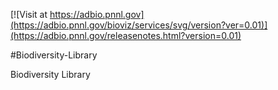 <!------------------------------------------------------------------------------>
<!--NOTES: all the comments are auto-generated. please refer to the tutorial for readme editing at https://adbio.pnnl.gov/tutorial.xxxx-->
<!--adbio-version-->
[![Visit at https://adbio.pnnl.gov](https://adbio.pnnl.gov/bioviz/services/svg/version?ver=0.01)](https://adbio.pnnl.gov/releasenotes.html?version=0.01)
<!--adbio-title-->
#Biodiversity-Library
<!--adbio-description-->
Biodiversity Library
<!--adbio-funding-->
<!--adbio-publication-->
<!------------------------------------------------------------------------------>
<!--you can add any other information here-->
